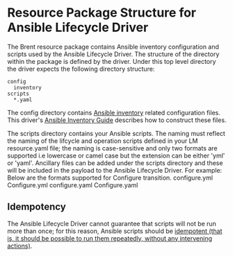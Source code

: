 # Resource Package Structure for Ansible Lifecycle Driver

The Brent resource package contains Ansible inventory configuration and scripts used by the Ansible Lifecycle Driver. The structure of the directory within the package is defined by the driver. Under this top level directory the driver expects the following directory structure:

```
config
  inventory
scripts
  *.yaml
```

The config directory contains [Ansible inventory](https://docs.ansible.com/ansible/latest/user_guide/intro_inventory.html) related configuration files. This driver's [Ansible Inventory Guide](./ansible_inventory.md) describes how to construct these files.

The scripts directory contains your Ansible scripts. The naming must reflect the naming of the lifcycle and operation scripts defined in your LM resource.yaml file; the naming is case-sensitive and only two formats are supported i.e lowercase or camel case but the extension can be either 'yml' or 'yaml'. Ancillary files can be added under the scripts directory and these will be included in the payload to the Ansible Lifecycle Driver.
For example: Below are the formats supported for Configure transition.
configure.yml
Configure.yml
configure.yaml
Configure.yaml

## Idempotency

The Ansible Lifecycle Driver cannot guarantee that scripts will not be run more than once; for this reason, Ansible scripts should be [idempotent (that is, it should be possible to run them repeatedly, without any intervening actions)](https://docs.ansible.com/ansible/latest/reference_appendices/glossary.html).
